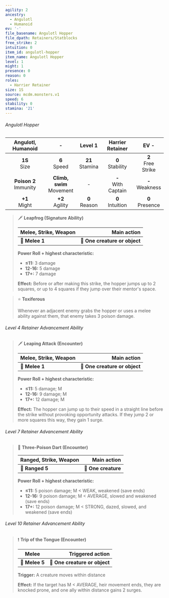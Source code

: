 ```yaml
---
agility: 2
ancestry:
  - Angulotl
  - Humanoid
ev: '-'
file_basename: Angulotl Hopper
file_dpath: Retainers/Statblocks
free_strike: 2
intuition: 0
item_id: angulotl-hopper
item_name: Angulotl Hopper
level: 1
might: 1
presence: 0
reason: 0
roles:
  - Harrier Retainer
size: 1S
source: mcdm.monsters.v1
speed: 6
stability: 0
stamina: '21'
---
```


###### Angulotl Hopper

|     Angulotl, Humanoid     |               -               |       Level 1       |    Harrier Retainer     |          EV -          |
| :------------------------: | :---------------------------: | :-----------------: | :---------------------: | :--------------------: |
|      **1S**<br/> Size      |       **6**<br/> Speed        | **21**<br/> Stamina |  **0**<br/> Stability   | **2**<br/> Free Strike |
| **Poison 2**<br/> Immunity | **Climb, swim**<br/> Movement |          -          | **-**<br/> With Captain |  **-**<br/> Weakness   |
|     **+1**<br/> Might      |      **+2**<br/> Agility      |  **0**<br/> Reason  |  **0**<br/> Intuition   |  **0**<br/> Presence   |

<!-- -->
> 🗡 **Leapfrog (Signature Ability)**
>
> | **Melee, Strike, Weapon** |               **Main action** |
> | ------------------------- | ----------------------------: |
> | **📏 Melee 1**            | **🎯 One creature or object** |
>
> **Power Roll + highest characteristic:**
>
> - **≤11:** 3 damage
> - **12-16:** 5 damage
> - **17+:** 7 damage
>
> **Effect:** Before or after making this strike, the hopper jumps up to 2 squares, or up to 4 squares if they jump over their mentor's space.

<!-- -->
> ⭐️ **Toxiferous**
>
> Whenever an adjacent enemy grabs the hopper or uses a melee ability against them, that enemy takes 3 poison damage.

###### Level 4 Retainer Advancement Ability

<!-- -->
> 🗡 **Leaping Attack (Encounter)**
>
> | **Melee, Strike, Weapon** |               **Main action** |
> | ------------------------- | ----------------------------: |
> | **📏 Melee 1**            | **🎯 One creature or object** |
>
> **Power Roll + highest characteristic:**
>
> - **≤11:** 5 damage; M
> - **12-16:** 9 damage; M
> - **17+:** 12 damage; M
>
> **Effect:** The hopper can jump up to their speed in a straight line before the strike without provoking opportunity attacks. If they jump 2 or more squares this way, they gain 1 surge.

###### Level 7 Retainer Advancement Ability

<!-- -->
> 🏹 **Three-Poison Dart (Encounter)**
>
> | **Ranged, Strike, Weapon** |     **Main action** |
> | -------------------------- | ------------------: |
> | **📏 Ranged 5**            | **🎯 One creature** |
>
> **Power Roll + highest characteristic:**
>
> - **≤11:** 5 poison damage; M < WEAK, weakened (save ends)
> - **12-16:** 9 poison damage; M < AVERAGE, slowed and weakened (save ends)
> - **17+:** 12 poison damage; M < STRONG, dazed, slowed, and weakened (save ends)

###### Level 10 Retainer Advancement Ability

<!-- -->
> ❗️ **Trip of the Tongue (Encounter)**
>
> | **Melee**      |          **Triggered action** |
> | -------------- | ----------------------------: |
> | **📏 Melee 5** | **🎯 One creature or object** |
>
> **Trigger:** A creature moves within distance
>
> **Effect:** If the target has M < AVERAGE, heir movement ends, they are knocked prone, and one ally within distance gains 2 surges.
